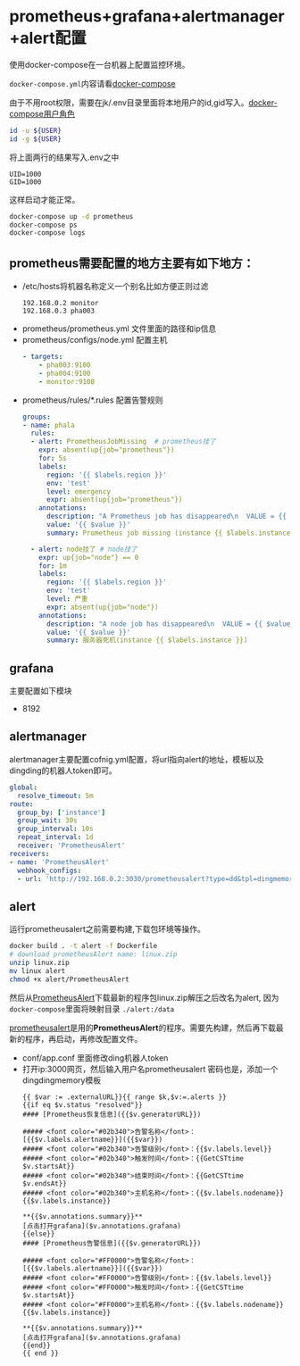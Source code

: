 # prometheus+grafana+alertmanager+alert配置

使用docker-compose在一台机器上配置监控环境。

`docker-compose.yml`内容请看[docker-compose](./docker-compose.yml)

由于不用root权限，需要在jk/.env目录里面将本地用户的id,gid写入。[docker-compose用户角色](https://jtreminio.com/blog/running-docker-containers-as-current-host-user/)

```bash
id -u ${USER}
id -g ${USER}
```

将上面两行的结果写入.env之中
```env
UID=1000
GID=1000
```

这样启动才能正常。

```bash
docker-compose up -d prometheus
docker-compose ps
docker-compose logs
```

## prometheus需要配置的地方主要有如下地方：

- /etc/hosts将机器名称定义一个别名比如方便正则过滤
    ```text
    192.168.0.2 monitor
    192.168.0.3 pha003
    ```
- prometheus/prometheus.yml 文件里面的路径和ip信息
- prometheus/configs/node.yml 配置主机 
    ```yaml
    - targets:
        - pha003:9100
        - pha004:9100
        - monitor:9100
    ```
- prometheus/rules/*.rules 配置告警规则 
    ```yaml
    groups:
    - name: phala
      rules:
      - alert: PrometheusJobMissing  # prometheus挂了
        expr: absent(up{job="prometheus"})
        for: 5s
        labels:
          region: '{{ $labels.region }}'
          env: 'test'
          level: emergency
          expr: absent(up{job="prometheus"})
        annotations:
          description: "A Prometheus job has disappeared\n  VALUE = {{ $value }}\n  LABELS = {{ $labels }}"
          value: '{{ $value }}'
          summary: Prometheus job missing (instance {{ $labels.instance }})

      - alert: node挂了 # node挂了
        expr: up{job="node"} == 0
        for: 1m
        labels:
          region: '{{ $labels.region }}'
          env: 'test'
          level: 严重
          expr: absent(up{job="node"})
        annotations:
          description: "A node job has disappeared\n  VALUE = {{ $value }}\n  LABELS = {{ $labels }}"
          value: '{{ $value }}'
          summary: 服务器死机(instance {{ $labels.instance }})
    ```

## grafana 
主要配置如下模块
- 8192


## alertmanager
alertmanager主要配置cofnig.yml配置，将url指向alert的地址，模板以及dingding的机器人token即可。

```yaml
global:
  resolve_timeout: 5m
route:
  group_by: ['instance']
  group_wait: 30s
  group_interval: 10s
  repeat_interval: 1d
  receiver: 'PrometheusAlert'
receivers:
- name: 'PrometheusAlert'
  webhook_configs:
  - url: 'http://192.168.0.2:3030/prometheusalert?type=dd&tpl=dingmemory&ddurl=https://oapi.dingtalk.com/robot/send?access_token=c19efffb6152017a9d6439cce707cb176041e862a8a20d8d76b1f8530646a91c'
```

## alert

运行prometheusalert之前需要构建,下载包环境等操作。

```bash
docker build . -t alert -f Dockerfile
# download prometheusAlert name: linux.zip
unzip linux.zip
mv linux alert
chmod +x alert/PrometheusAlert
```

然后从[PrometheusAlert](https://github.com/feiyu563/PrometheusAlert)下载最新的程序包linux.zip解压之后改名为alert, 因为`docker-compose`里面将映射目录 `./alert:/data`

[prometheusalert](https://github.com/feiyu563/PrometheusAlert)是用的**PrometheusAlert**的程序。需要先构建，然后再下载最新的程序，再启动，再修改配置文件。

- conf/app.conf 里面修改ding机器人token
- 打开ip:3000网页，然后输入用户名prometheusalert 密码也是，添加一个dingdingmemory模板
    ```template
    {{ $var := .externalURL}}{{ range $k,$v:=.alerts }}
    {{if eq $v.status "resolved"}}
    #### [Prometheus恢复信息]({{$v.generatorURL}})

    ##### <font color="#02b340">告警名称</font>：[{{$v.labels.alertname}}]({{$var}})
    ##### <font color="#02b340">告警级别</font>：{{$v.labels.level}}
    ##### <font color="#02b340">触发时间</font>：{{GetCSTtime $v.startsAt}}
    ##### <font color="#02b340">结束时间</font>：{{GetCSTtime $v.endsAt}}
    ##### <font color="#02b340">主机名称</font>：{{$v.labels.nodename}} {{$v.labels.instance}}

    **{{$v.annotations.summary}}**
    [点击打开grafana]($v.annotations.grafana)
    {{else}}
    #### [Prometheus告警信息]({{$v.generatorURL}})

    ##### <font color="#FF0000">告警名称</font>：[{{$v.labels.alertname}}]({{$var}})
    ##### <font color="#FF0000">告警级别</font>：{{$v.labels.level}}
    ##### <font color="#FF0000">触发时间</font>：{{GetCSTtime $v.startsAt}}
    ##### <font color="#FF0000">主机名称</font>：{{$v.labels.nodename}} {{$v.labels.instance}}

    **{{$v.annotations.summary}}**
    [点击打开grafana]($v.annotations.grafana)
    {{end}}
    {{ end }}
    ```
